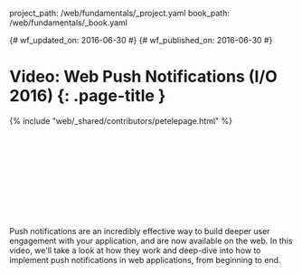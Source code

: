 project_path: /web/fundamentals/_project.yaml
book_path: /web/fundamentals/_book.yaml

{# wf_updated_on: 2016-06-30 #}
{# wf_published_on: 2016-06-30 #}

# Video: Web Push Notifications (I/O 2016) {: .page-title }

{% include "web/_shared/contributors/petelepage.html" %}

<div class="video-wrapper">
  <iframe class="devsite-embedded-youtube-video" data-video-id="_dXBibRO0SM"
          data-autohide="1" data-showinfo="0" frameborder="0" allowfullscreen>
  </iframe>
</div>

Push notifications are an incredibly effective way to build deeper user
engagement with your application, and are now available on the web. In this
video, we'll take a look at how they work and deep-dive into how to
implement push notifications in web applications, from beginning to end.
